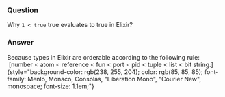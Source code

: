 ### Question
Why `1 < true` true evaluates to true in Elixir?


### Answer
Because types in Elixir are orderable according to the following rule:
 [number \< atom \< reference \< fun \< port \< pid \< tuple \< list \<
bit
string.]{style="background-color: rgb(238, 255, 204); color: rgb(85, 85, 85); font-family: Menlo, Monaco, Consolas, \"Liberation Mono\", \"Courier New\", monospace; font-size: 1.1em;"}


